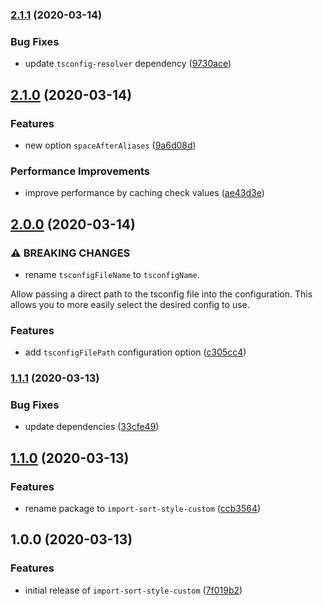 ### [2.1.1](https://github.com/ifiokjr/import-sort-style-custom/compare/v2.1.0...v2.1.1) (2020-03-14)


### Bug Fixes

* update `tsconfig-resolver` dependency ([9730ace](https://github.com/ifiokjr/import-sort-style-custom/commit/9730acede0c6a40db84386ff27e82cc844b861ab))

## [2.1.0](https://github.com/ifiokjr/import-sort-style-custom/compare/v2.0.0...v2.1.0) (2020-03-14)


### Features

* new option `spaceAfterAliases` ([9a6d08d](https://github.com/ifiokjr/import-sort-style-custom/commit/9a6d08dfed18ebe3c655209a7722e0eec76c161d))


### Performance Improvements

* improve performance by caching check values ([ae43d3e](https://github.com/ifiokjr/import-sort-style-custom/commit/ae43d3e1af49f41ee3b19da6f54f9d6636eebb2e))

## [2.0.0](https://github.com/ifiokjr/import-sort-style-custom/compare/v1.1.1...v2.0.0) (2020-03-14)


### ⚠ BREAKING CHANGES

* rename `tsconfigFileName` to `tsconfigName`.

Allow passing a direct path to the tsconfig file into the configuration.
This allows you to more easily select the desired config to use.

### Features

* add `tsconfigFilePath` configuration option ([c305cc4](https://github.com/ifiokjr/import-sort-style-custom/commit/c305cc476bf84309fd548b91cc5f8fe81dccf1b8))

### [1.1.1](https://github.com/ifiokjr/import-sort-style-custom/compare/v1.1.0...v1.1.1) (2020-03-13)


### Bug Fixes

* update dependencies ([33cfe49](https://github.com/ifiokjr/import-sort-style-custom/commit/33cfe497c96db2d4a955e350e7a7a80fa9374456))

## [1.1.0](https://github.com/ifiokjr/import-sort-style-custom/compare/v1.0.0...v1.1.0) (2020-03-13)


### Features

* rename package to `import-sort-style-custom` ([ccb3564](https://github.com/ifiokjr/import-sort-style-custom/commit/ccb356457a142aa58947590e8117de9a5d1f0322))

## 1.0.0 (2020-03-13)

### Features

- initial release of `import-sort-style-custom` ([7f019b2](https://github.com/ifiokjr/import-sort-style-custom/commit/7f019b24818581f884d2d43b4b6b34c093bc7bde))

